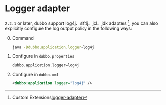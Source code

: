 # Logger adapter

`2.2.1` or later, dubbo support log4j、slf4j、jcl、jdk adapters [^1], you can also explicitly configure the log output policy in the following ways:

0. Command

    ```sh
    java -Ddubbo.application.logger=log4j
    ```

0. Configure in `dubbo.properties`

    ```properties
    dubbo.application.logger=log4j
    ```

0. Configure in `dubbo.xml`

    ```xml
    <dubbo:application logger="log4j" />
    ```

[^1]: Custom Extensions[logger-adapter](http://dubbo.apache.org/en-us/docs/dev/impls/logger-adapter.html)
